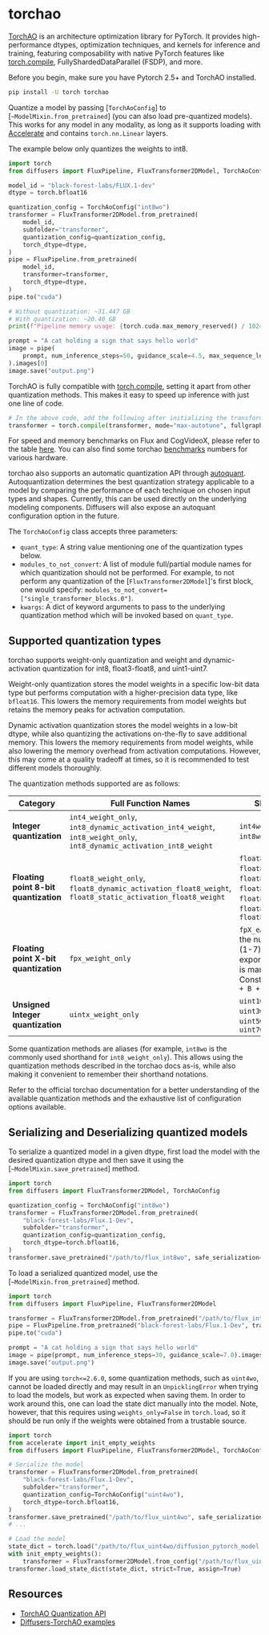 <!-- Copyright 2024 The HuggingFace Team. All rights reserved.

Licensed under the Apache License, Version 2.0 (the "License"); you may not use this file except in compliance with
the License. You may obtain a copy of the License at

http://www.apache.org/licenses/LICENSE-2.0

Unless required by applicable law or agreed to in writing, software distributed under the License is distributed on
an "AS IS" BASIS, WITHOUT WARRANTIES OR CONDITIONS OF ANY KIND, either express or implied. See the License for the
specific language governing permissions and limitations under the License. -->

# torchao

[TorchAO](https://github.com/pytorch/ao) is an architecture optimization library for PyTorch. It provides high-performance dtypes, optimization techniques, and kernels for inference and training, featuring composability with native PyTorch features like [torch.compile](https://pytorch.org/tutorials/intermediate/torch_compile_tutorial.html), FullyShardedDataParallel (FSDP), and more.

Before you begin, make sure you have Pytorch 2.5+ and TorchAO installed.

```bash
pip install -U torch torchao
```


Quantize a model by passing [`TorchAoConfig`] to [`~ModelMixin.from_pretrained`] (you can also load pre-quantized models). This works for any model in any modality, as long as it supports loading with [Accelerate](https://hf.co/docs/accelerate/index) and contains `torch.nn.Linear` layers.

The example below only quantizes the weights to int8.

```python
import torch
from diffusers import FluxPipeline, FluxTransformer2DModel, TorchAoConfig

model_id = "black-forest-labs/FLUX.1-dev"
dtype = torch.bfloat16

quantization_config = TorchAoConfig("int8wo")
transformer = FluxTransformer2DModel.from_pretrained(
    model_id,
    subfolder="transformer",
    quantization_config=quantization_config,
    torch_dtype=dtype,
)
pipe = FluxPipeline.from_pretrained(
    model_id,
    transformer=transformer,
    torch_dtype=dtype,
)
pipe.to("cuda")

# Without quantization: ~31.447 GB
# With quantization: ~20.40 GB
print(f"Pipeline memory usage: {torch.cuda.max_memory_reserved() / 1024**3:.3f} GB")

prompt = "A cat holding a sign that says hello world"
image = pipe(
    prompt, num_inference_steps=50, guidance_scale=4.5, max_sequence_length=512
).images[0]
image.save("output.png")
```

TorchAO is fully compatible with [torch.compile](./optimization/torch2.0#torchcompile), setting it apart from other quantization methods. This makes it easy to speed up inference with just one line of code.

```python
# In the above code, add the following after initializing the transformer
transformer = torch.compile(transformer, mode="max-autotune", fullgraph=True)
```

For speed and memory benchmarks on Flux and CogVideoX, please refer to the table [here](https://github.com/huggingface/diffusers/pull/10009#issue-2688781450). You can also find some torchao [benchmarks](https://github.com/pytorch/ao/tree/main/torchao/quantization#benchmarks) numbers for various hardware.

torchao also supports an automatic quantization API through [autoquant](https://github.com/pytorch/ao/blob/main/torchao/quantization/README.md#autoquantization). Autoquantization determines the best quantization strategy applicable to a model by comparing the performance of each technique on chosen input types and shapes. Currently, this can be used directly on the underlying modeling components. Diffusers will also expose an autoquant configuration option in the future.

The `TorchAoConfig` class accepts three parameters:
- `quant_type`: A string value mentioning one of the quantization types below.
- `modules_to_not_convert`: A list of module full/partial module names for which quantization should not be performed. For example, to not perform any quantization of the [`FluxTransformer2DModel`]'s first block, one would specify: `modules_to_not_convert=["single_transformer_blocks.0"]`.
- `kwargs`: A dict of keyword arguments to pass to the underlying quantization method which will be invoked based on `quant_type`.

## Supported quantization types

torchao supports weight-only quantization and weight and dynamic-activation quantization for int8, float3-float8, and uint1-uint7.

Weight-only quantization stores the model weights in a specific low-bit data type but performs computation with a higher-precision data type, like `bfloat16`. This lowers the memory requirements from model weights but retains the memory peaks for activation computation.

Dynamic activation quantization stores the model weights in a low-bit dtype, while also quantizing the activations on-the-fly to save additional memory. This lowers the memory requirements from model weights, while also lowering the memory overhead from activation computations. However, this may come at a quality tradeoff at times, so it is recommended to test different models thoroughly.

The quantization methods supported are as follows:

| **Category** | **Full Function Names** | **Shorthands** |
|--------------|-------------------------|----------------|
| **Integer quantization** | `int4_weight_only`, `int8_dynamic_activation_int4_weight`, `int8_weight_only`, `int8_dynamic_activation_int8_weight` | `int4wo`, `int4dq`, `int8wo`, `int8dq` |
| **Floating point 8-bit quantization** | `float8_weight_only`, `float8_dynamic_activation_float8_weight`, `float8_static_activation_float8_weight` | `float8wo`, `float8wo_e5m2`, `float8wo_e4m3`, `float8dq`, `float8dq_e4m3`, `float8_e4m3_tensor`, `float8_e4m3_row` |
| **Floating point X-bit quantization** | `fpx_weight_only` | `fpX_eAwB` where `X` is the number of bits (1-7), `A` is exponent bits, and `B` is mantissa bits. Constraint: `X == A + B + 1` |
| **Unsigned Integer quantization** | `uintx_weight_only` | `uint1wo`, `uint2wo`, `uint3wo`, `uint4wo`, `uint5wo`, `uint6wo`, `uint7wo` |

Some quantization methods are aliases (for example, `int8wo` is the commonly used shorthand for `int8_weight_only`). This allows using the quantization methods described in the torchao docs as-is, while also making it convenient to remember their shorthand notations.

Refer to the official torchao documentation for a better understanding of the available quantization methods and the exhaustive list of configuration options available.

## Serializing and Deserializing quantized models

To serialize a quantized model in a given dtype, first load the model with the desired quantization dtype and then save it using the [`~ModelMixin.save_pretrained`] method.

```python
import torch
from diffusers import FluxTransformer2DModel, TorchAoConfig

quantization_config = TorchAoConfig("int8wo")
transformer = FluxTransformer2DModel.from_pretrained(
    "black-forest-labs/Flux.1-Dev",
    subfolder="transformer",
    quantization_config=quantization_config,
    torch_dtype=torch.bfloat16,
)
transformer.save_pretrained("/path/to/flux_int8wo", safe_serialization=False)
```

To load a serialized quantized model, use the [`~ModelMixin.from_pretrained`] method.

```python
import torch
from diffusers import FluxPipeline, FluxTransformer2DModel

transformer = FluxTransformer2DModel.from_pretrained("/path/to/flux_int8wo", torch_dtype=torch.bfloat16, use_safetensors=False)
pipe = FluxPipeline.from_pretrained("black-forest-labs/Flux.1-Dev", transformer=transformer, torch_dtype=torch.bfloat16)
pipe.to("cuda")

prompt = "A cat holding a sign that says hello world"
image = pipe(prompt, num_inference_steps=30, guidance_scale=7.0).images[0]
image.save("output.png")
```

If you are using `torch<=2.6.0`, some quantization methods, such as `uint4wo`, cannot be loaded directly and may result in an `UnpicklingError` when trying to load the models, but work as expected when saving them. In order to work around this, one can load the state dict manually into the model. Note, however, that this requires using `weights_only=False` in `torch.load`, so it should be run only if the weights were obtained from a trustable source.

```python
import torch
from accelerate import init_empty_weights
from diffusers import FluxPipeline, FluxTransformer2DModel, TorchAoConfig

# Serialize the model
transformer = FluxTransformer2DModel.from_pretrained(
    "black-forest-labs/Flux.1-Dev",
    subfolder="transformer",
    quantization_config=TorchAoConfig("uint4wo"),
    torch_dtype=torch.bfloat16,
)
transformer.save_pretrained("/path/to/flux_uint4wo", safe_serialization=False, max_shard_size="50GB")
# ...

# Load the model
state_dict = torch.load("/path/to/flux_uint4wo/diffusion_pytorch_model.bin", weights_only=False, map_location="cpu")
with init_empty_weights():
    transformer = FluxTransformer2DModel.from_config("/path/to/flux_uint4wo/config.json")
transformer.load_state_dict(state_dict, strict=True, assign=True)
```

## Resources

- [TorchAO Quantization API](https://github.com/pytorch/ao/blob/main/torchao/quantization/README.md)
- [Diffusers-TorchAO examples](https://github.com/sayakpaul/diffusers-torchao)
